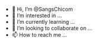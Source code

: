 - 👋 Hi, I’m @SangsChicom
- 👀 I’m interested in ...
- 🌱 I’m currently learning ...
- 💞️ I’m looking to collaborate on ...
- 📫 How to reach me ...

<!---
SangsChicom/SangsChicom is a ✨ special ✨ repository because its `README.md` (this file) appears on your GitHub profile.
You can click the Preview link to take a look at your changes.
--->
